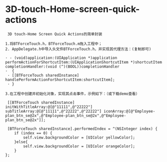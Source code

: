 # 3D-touch-Home-screen-quick-actions

     3D touch-Home Screen Quick Actions的简单封装

    1.将BTForceTouch.h，BTForceTouch.m拖入工程中；
    2. AppDelegate.h中导入头文件BTForceTouch.h，并实现其代理方法：(复制即可)

    · - (void)application:(UIApplication *)application performActionForShortcutItem:(UIApplicationShortcutItem *)shortcutItem completionHandler:(void (^)(BOOL))completionHandler
    ·  {
     · [[BTForceTouch sharedInstance] handlePerformActionForShortcutItem:shortcutItem];
     · }

    3.在工程中创建并初始化对象，实现其点击事件，示例如下：（或下载demo查看）

     [[BTForceTouch sharedInstance] initWithTitleArray:@[@"11111",@"22222"] subTitleArray:@[@"11111",@"22222",@"22222"] iconArray:@[@"Employee-plan_btn_se@2x",@"Employee-plan_btn_se@2x",@"Employee-plan_btn_se@2x"]];

     [BTForceTouch sharedInstance].performedIndex = ^(NSInteger index) {
        if (index == 0) {
            self.view.backgroundColor = [UIColor yellowColor];
        }else{
            self.view.backgroundColor = [UIColor orangeColor];
        }
    };
